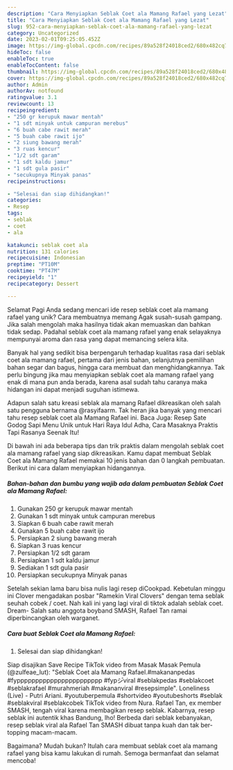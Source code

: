 ```yaml
---
description: "Cara Menyiapkan Seblak Coet ala Mamang Rafael yang Lezat"
title: "Cara Menyiapkan Seblak Coet ala Mamang Rafael yang Lezat"
slug: 952-cara-menyiapkan-seblak-coet-ala-mamang-rafael-yang-lezat
category: Uncategorized
date: 2023-02-01T09:25:05.452Z
image: https://img-global.cpcdn.com/recipes/89a528f24018ced2/680x482cq70/seblak-coet-ala-mamang-rafael-foto-resep-utama.jpg
hideToc: false
enableToc: true
enableTocContent: false
thumbnail: https://img-global.cpcdn.com/recipes/89a528f24018ced2/680x482cq70/seblak-coet-ala-mamang-rafael-foto-resep-utama.jpg
cover: https://img-global.cpcdn.com/recipes/89a528f24018ced2/680x482cq70/seblak-coet-ala-mamang-rafael-foto-resep-utama.jpg
author: Admin
authorAv: notfound
ratingvalue: 3.1
reviewcount: 13
recipeingredient:
- "250 gr kerupuk mawar mentah"
- "1 sdt minyak untuk campuran merebus"
- "6 buah cabe rawit merah"
- "5 buah cabe rawit ijo"
- "2 siung bawang merah"
- "3 ruas kencur"
- "1/2 sdt garam"
- "1 sdt kaldu jamur"
- "1 sdt gula pasir"
- "secukupnya Minyak panas"
recipeinstructions:

- "Selesai dan siap dihidangkan!"
categories:
- Resep
tags:
- seblak
- coet
- ala

katakunci: seblak coet ala 
nutrition: 131 calories
recipecuisine: Indonesian
preptime: "PT10M"
cooktime: "PT47M"
recipeyield: "1"
recipecategory: Dessert

---
```



Selamat Pagi Anda sedang mencari ide resep seblak coet ala mamang rafael yang unik? Cara membuatnya memang Agak susah-susah gampang. Jika salah mengolah maka hasilnya tidak akan memuaskan dan bahkan tidak sedap. Padahal seblak coet ala mamang rafael yang enak selayaknya mempunyai aroma dan rasa yang dapat memancing selera kita.


Banyak hal yang sedikit bisa berpengaruh terhadap kualitas rasa dari seblak coet ala mamang rafael, pertama dari jenis bahan, selanjutnya pemilihan bahan segar dan bagus, hingga cara membuat dan menghidangkannya. Tak perlu bingung jika mau menyiapkan seblak coet ala mamang rafael yang enak di mana pun anda berada, karena asal sudah tahu caranya maka hidangan ini dapat menjadi suguhan istimewa.

Adapun salah satu kreasi seblak ala mamang Rafael dikreasikan oleh salah satu pengguna bernama @rasyifaarm. Tak heran jika banyak yang mencari tahu resep seblak coet ala Mamang Rafael ini. Baca Juga: Resep Sate Godog Sapi Menu Unik untuk Hari Raya Idul Adha, Cara Masaknya Praktis Tapi Rasanya Seenak Itu!


Di bawah ini ada beberapa tips dan trik praktis dalam mengolah seblak coet ala mamang rafael yang siap dikreasikan. Kamu dapat membuat Seblak Coet ala Mamang Rafael memakai 10 jenis bahan dan 0 langkah pembuatan. Berikut ini cara dalam menyiapkan hidangannya.

<!--inarticleads1-->

##### Bahan-bahan dan bumbu yang wajib ada dalam pembuatan Seblak Coet ala Mamang Rafael:

1. Gunakan 250 gr kerupuk mawar mentah
1. Gunakan 1 sdt minyak untuk campuran merebus
1. Siapkan 6 buah cabe rawit merah
1. Gunakan 5 buah cabe rawit ijo
1. Persiapkan 2 siung bawang merah
1. Siapkan 3 ruas kencur
1. Persiapkan 1/2 sdt garam
1. Persiapkan 1 sdt kaldu jamur
1. Sediakan 1 sdt gula pasir
1. Persiapkan secukupnya Minyak panas


Setelah sekian lama baru bisa nulis lagi resep diCookpad. Kebetulan minggu ini Clover mengadakan posbar &#34;Ramekin Viral Clovers&#34; dengan tema seblak seuhah cobek / coet. Nah kali ini yang lagi viral di tiktok adalah seblak coet. Dream- Salah satu anggota boyband SMASH, Rafael Tan ramai diperbincangkan oleh warganet. 

<!--inarticleads2-->

##### Cara buat Seblak Coet ala Mamang Rafael:


1. Selesai dan siap dihidangkan!

Siap disajikan Save Recipe TikTok video from Masak Masak Pemula (@zulfeae_lut): &#34;Seblak Coet ala Mamang Rafael.#makananpedas #fyppppppppppppppppppppppp #fypシ゚viral #seblakpedas #seblakcoet #seblakrafael #murahmeriah #makananviral #resepsimple&#34;. Loneliness (Live) - Putri Ariani. #youtuberpemula #shortvideo #youtubeshorts #seblak #seblakviral #seblakcobek TikTok video from Nura. Rafael Tan, ex member SMASH, tengah viral karena membagikan resep seblak. Kabarnya, resep seblak ini autentik khas Bandung, lho! Berbeda dari seblak kebanyakan, resep seblak viral ala Rafael Tan SMASH dibuat tanpa kuah dan tak ber-topping macam-macam. 

Bagaimana? Mudah bukan? Itulah cara membuat seblak coet ala mamang rafael yang bisa kamu lakukan di rumah. Semoga bermanfaat dan selamat mencoba!
